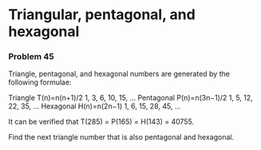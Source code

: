# Triangular, pentagonal, and hexagonal
### Problem 45

Triangle, pentagonal, and hexagonal numbers are generated by the following formulae:

Triangle 	  	T(n)=n(n+1)/2 	  	1, 3, 6, 10, 15, ...
Pentagonal 	  	P(n)=n(3n−1)/2 	  	1, 5, 12, 22, 35, ...
Hexagonal 	  	H(n)=n(2n−1) 	  	1, 6, 15, 28, 45, ...

It can be verified that T(285) = P(165) = H(143) = 40755.

Find the next triangle number that is also pentagonal and hexagonal.

